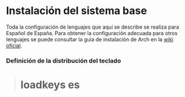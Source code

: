# Instalación del sistema base

Toda la configuración de lenguajes que aquí se describe se realiza para Español de España. Para obtener la configuración
adecuada para otros lenguajes se puede consultar la guía de instalación de Arch en la [wiki oficial](https://wiki.archlinux.org/title/Installation_guide).

### Definición de la distribución del teclado

> # loadkeys es